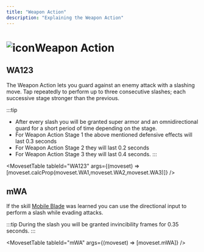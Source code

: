 ```yaml
---
title: "Weapon Action"
description: "Explaining the Weapon Action"
---
```


# <img src="/img/38px-NGSUIWeaponActionGunblade.png" alt="icon" className="heading-icon"/>Weapon Action

## WA123
The Weapon Action lets you guard against an enemy attack with a slashing move. Tap repeatedly to perform up to three consecutive slashes; each successive stage stronger than the previous.

:::tip
* After every slash you will be granted super armor and an omnidirectional guard for a short period of time depending on the stage.
* For Weapon Action Stage 1 the above mentioned defensive effects will last 0.3 seconds
* For Weapon Action Stage 2 they will last 0.2 seconds 
* For Weapon Action Stage 3 they will last 0.4 seconds.
:::

<VideoPlayer src="/vid/WA123.webm" />

<MovesetTable tableId="WA123" args={(moveset) => [moveset.calcProp(moveset.WA1,moveset.WA2,moveset.WA3)]} />

## mWA
If the skill [Mobile Blade](/skill-tree/skills#mobile-blade) was learned you can use the directional input to perform a slash while evading attacks.

:::tip
During the slash you will be granted invincibility frames for 0.35 seconds.
:::

<VideoPlayer src="/vid/mWA.webm" />

<MovesetTable tableId="mWA" args={(moveset) => [moveset.mWA]} />
